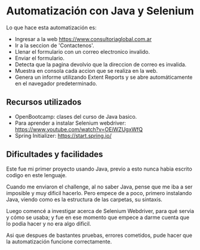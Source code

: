 
# Automatización con Java y Selenium

Lo que hace esta automatización es:
- Ingresar a la web https://www.consultoriaglobal.com.ar
- Ir a la seccion de 'Contactenos'.
- Llenar el formulario con un correo electronico invalido.
- Enviar el formulario.
- Detecta que la pagina devolvio que la direccion de correo es invalida.
- Muestra en consola cada accion que se realiza en la web.
- Genera un informe utilizando Extent Reports y se abre automáticamente en el navegador predeterminado.








## Recursos utilizados

- OpenBootcamp: clases del curso de Java basico.
- Para aprender a instalar Selenium webdriver: https://www.youtube.com/watch?v=OEiWZUgxWfQ
- Spring Initializer: https://start.spring.io/





## Dificultades y facilidades
    
Este fue mi primer proyecto usando Java, previo a esto nunca habia escrito codigo en este lenguaje. 

Cuando me enviaron el challenge, al no saber Java, pense que me iba a ser imposible y muy dificil hacerlo. Pero empece de a poco, primero instalando Java, viendo como es la estructura de las carpetas, su sintaxis.

Luego comencé a investigar acerca de Selenium Webdriver, para qué servia y cómo se usaba; y fue en ese momento que empece a darme cuenta que lo podia hacer y no era algo dificil. 

Asi que despues de bastantes pruebas, errores cometidos, pude hacer que la automatización funcione correctamente. 

